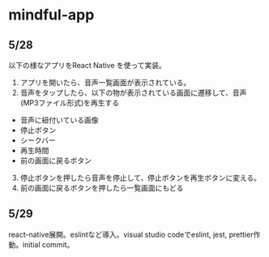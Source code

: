 # mindful-app

## 5/28  
以下の様なアプリをReact Native を使って実装。  
1. アプリを開いたら、音声一覧画面が表示されている。  
2. 音声をタップしたら、以下の物が表示されている画面に遷移して、音声(MP3ファイル形式)を再生する  
  - 音声に紐付いている画像  
  - 停止ボタン  
  - シークバー  
  - 再生時間  
  - 前の画面に戻るボタン  
3. 停止ボタンを押したら音声を停止して、停止ボタンを再生ボタンに変える。  
4. 前の画面に戻るボタンを押したら一覧画面にもどる 

## 5/29  
react-native展開。eslintなど導入。visual studio codeでeslint, jest, prettier作動。initial commit。  


